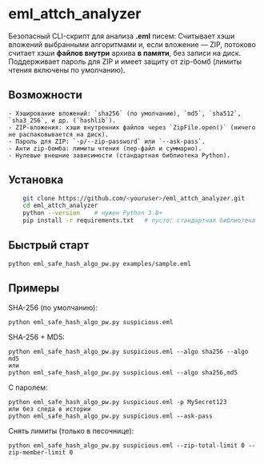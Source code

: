 # eml_attch_analyzer

Безопасный CLI-скрипт для анализа **.eml** писем:
Cчитывает хэши вложений выбранными алгоритмами и, если вложение — ZIP, потоково считает хэши **файлов внутри** архива **в памяти**, без записи на диск.
Поддерживает пароль для ZIP и имеет защиту от zip-бомб (лимиты чтения включены по умолчанию).

## Возможности
    - Хэширование вложений: `sha256` (по умолчанию), `md5`, `sha512`, `sha3_256`, и др. (`hashlib`).
    - ZIP-вложения: хэши внутренних файлов через `ZipFile.open()` (ничего не распаковывается на диск).
    - Пароль для ZIP: `-p/--zip-password` или `--ask-pass`.
    - Анти zip-бомба: лимиты чтения (пер-файл и суммарно).
    - Нулевые внешние зависимости (стандартная библиотека Python).

## Установка
```bash
    git clone https://github.com/<youruser>/eml_attch_analyzer.git
    cd eml_attch_analyzer
    python --version    # нужен Python 3.8+
    pip install -r requirements.txt   # пусто; стандартная библиотека
```

## Быстрый старт

    python eml_safe_hash_algo_pw.py examples/sample.eml

## Примеры

  SHA-256 (по умолчанию):

    python eml_safe_hash_algo_pw.py suspicious.eml

  SHA-256 + MD5:

    python eml_safe_hash_algo_pw.py suspicious.eml --algo sha256 --algo md5
    или
    python eml_safe_hash_algo_pw.py suspicious.eml --algo sha256,md5

  С паролем:

    python eml_safe_hash_algo_pw.py suspicious.eml -p MySecret123
    или без следа в истории
    python eml_safe_hash_algo_pw.py suspicious.eml --ask-pass

   Снять лимиты (только в песочнице):

    python eml_safe_hash_algo_pw.py suspicious.eml --zip-total-limit 0 --zip-member-limit 0

